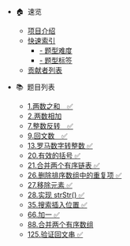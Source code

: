 
- 🏠&nbsp;&nbsp;速览
  - [项目介绍](README.md  "The greatest guide in the world")
  - [快速索引](index-type.md "按照题型或难易度快速检索题目.")
    - [- 题型难度](index-type.md)
    - [- 题型标签](index-tags.md)
  - [贡献者列表](contributor.md)

- 📚&nbsp;&nbsp;题目列表
  - [1.两数之和　✅](solution/1-99/0001.two-sum/)
  - [2.两数相加](solution/1-99/0002.add-two-numbers/)
  - [7.整数反转　✅](solution/1-99/0007.reverse-integer/)
  - [9.回文数　✅](solution/1-99/0009.palindrome-number/)
  - [13.罗马数字转整数 ✅](solution/1-99/0013.roman-to-integer/)
  - [20.有效的括号 ✅](solution/1-99/0020.valid-parentheses/)
  - [21.合并两个有序链表 ✅](solution/1-99/0021.merge-two-sorted-lists/)
  - [26.删除排序数组中的重复项 ✅](solution/1-99/0026.remove-duplicates-from-sorted-array/)
  - [27.移除元素 ✅](solution/1-99/0027.remove-element/)
  - [28.实现 strStr() ✅](solution/1-99/0028.implement-strstr/)
  - [35.搜索插入位置 ✅](solution/1-99/0035.search-insert-position/)
  - [66.加一 ✅](solution/1-99/0066.plus-one/)
  - [88.合并两个有序数组](solution/1-99/0088.merge-sorted-array/)
  - [125.验证回文串 ✅](solution/100-199/0125.valid-palindrome/)



  

